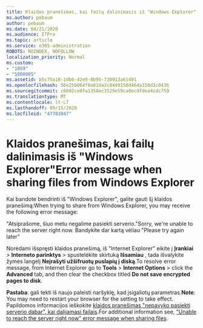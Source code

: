 ```yaml
---
title: Klaidos pranešimas, kai failų dalinimasis iš "Windows Explorer"
ms.author: pebaum
author: pebaum
ms.date: 04/21/2020
ms.audience: ITPro
ms.topic: article
ms.service: o365-administration
ROBOTS: NOINDEX, NOFOLLOW
localization_priority: Normal
ms.custom:
- "1059"
- "5800005"
ms.assetid: b5c75a18-1db8-42e9-8b95-730913a61491
ms.openlocfilehash: 56e25b064f0a81da2c8440156d46da150d3c0436
ms.sourcegitcommit: c6692ce0fa1358ec3529e59ca0ecdfdea4cdc759
ms.translationtype: MT
ms.contentlocale: lt-LT
ms.lasthandoff: 09/15/2020
ms.locfileid: "47783847"
---
```

# <a name="error-message-when-sharing-files-from-windows-explorer"></a><span data-ttu-id="78e63-102">Klaidos pranešimas, kai failų dalinimasis iš "Windows Explorer"</span><span class="sxs-lookup"><span data-stu-id="78e63-102">Error message when sharing files from Windows Explorer</span></span>

<span data-ttu-id="78e63-103">Kai bandote bendrinti iš "Windows Explorer", galite gauti šį klaidos pranešimą:</span><span class="sxs-lookup"><span data-stu-id="78e63-103">When trying to share from Windows Explorer, you may receive the following error message:</span></span>
  
<span data-ttu-id="78e63-104">"Atsiprašome, šiuo metu negalime pasiekti serverio.</span><span class="sxs-lookup"><span data-stu-id="78e63-104">"Sorry, we're unable to reach the server right now.</span></span> <span data-ttu-id="78e63-105">Bandykite dar kartą vėliau "</span><span class="sxs-lookup"><span data-stu-id="78e63-105">Please try again later"</span></span>
  
<span data-ttu-id="78e63-106">Norėdami išspręsti klaidos pranešimą, iš "Internet Explorer" eikite į **Įrankiai** \> **Interneto parinktys** \> spustelėkite skirtuką **Išsamiau** , tada išvalykite žymės langelį **Neįrašyti užšifruotų puslapių į diską**.</span><span class="sxs-lookup"><span data-stu-id="78e63-106">To resolve error message, from Internet Explorer go to **Tools** \> **Internet Options** \> click the **Advanced** tab, and then clear the checkbox titled **Do not save encrypted pages to disk**.</span></span>
  
 <span data-ttu-id="78e63-107">**Pastaba**: gali tekti iš naujo paleisti naršyklę, kad įsigaliotų parametras.</span><span class="sxs-lookup"><span data-stu-id="78e63-107">**Note**: You may need to restart your browser for the setting to take effect.</span></span> <span data-ttu-id="78e63-108">Papildomos informacijos ieškokite [klaidos pranešimas "nepavyko pasiekti serverio dabar", kai dalijamasi failais](https://go.microsoft.com/fwlink/?linkid=2022914).</span><span class="sxs-lookup"><span data-stu-id="78e63-108">For additional information see, ["Unable to reach the server right now" error message when sharing files](https://go.microsoft.com/fwlink/?linkid=2022914).</span></span>
  